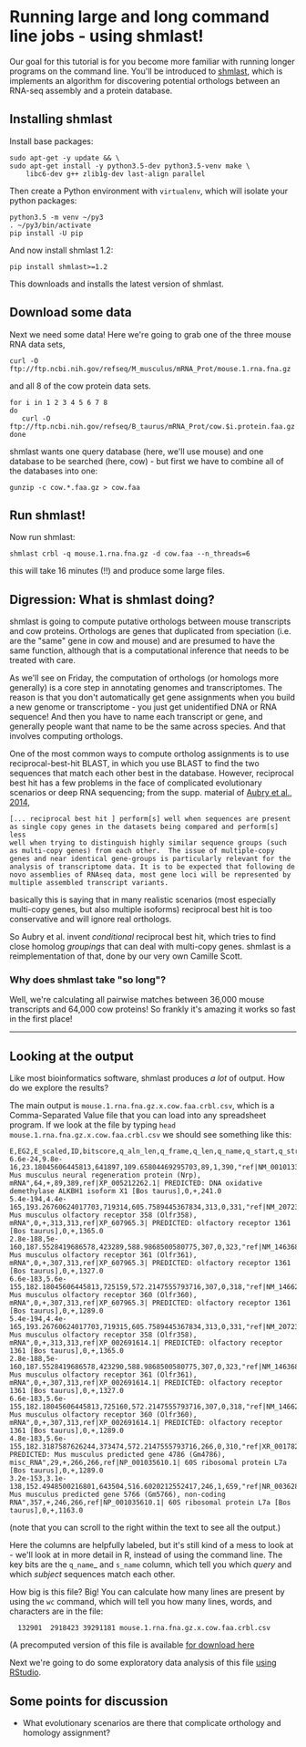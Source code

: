 # Running large and long command line jobs - using shmlast!

Our goal for this tutorial is for you become more familiar with running longer programs
on the command line. You'll be introduced to
[shmlast](http://joss.theoj.org/papers/3cde54de7dfbcada7c0fc04f569b36c7), which is implements
an algorithm for discovering potential orthologs between an RNA-seq assembly and a protein database.

## Installing shmlast

Install base packages:

```
sudo apt-get -y update && \
sudo apt-get install -y python3.5-dev python3.5-venv make \
    libc6-dev g++ zlib1g-dev last-align parallel
```

Then create a Python environment with `virtualenv`, which will isolate your python packages:
```
python3.5 -m venv ~/py3
. ~/py3/bin/activate
pip install -U pip
```

And now install shmlast 1.2:
```
pip install shmlast>=1.2
```

This downloads and installs the latest version of shmlast.

## Download some data

Next we need some data! Here we're going to grab one of the three
mouse RNA data sets,

```
curl -O ftp://ftp.ncbi.nih.gov/refseq/M_musculus/mRNA_Prot/mouse.1.rna.fna.gz
```

and all 8 of the cow protein data sets.

```
for i in 1 2 3 4 5 6 7 8
do
   curl -O ftp://ftp.ncbi.nih.gov/refseq/B_taurus/mRNA_Prot/cow.$i.protein.faa.gz
done
```

shmlast wants one query database (here, we'll use mouse) and one
database to be searched (here, cow) - but first we have to combine
all of the databases into one:

```
gunzip -c cow.*.faa.gz > cow.faa
```

## Run shmlast!

Now run shmlast:
```
shmlast crbl -q mouse.1.rna.fna.gz -d cow.faa --n_threads=6
```
this will take 16 minutes (!!) and produce some large files.

## Digression: What is shmlast doing?

shmlast is going to compute putative orthologs between mouse
transcripts and cow proteins.  Orthologs are genes that duplicated
from speciation (i.e. are the "same" gene in cow and mouse) and
are presumed to have the same function, although that is a computational
inference that needs to be treated with care.

As we'll see on Friday, the computation of orthologs (or homologs more
generally) is a core step in annotating genomes and transcriptomes.
The reason is that you don't automatically get gene assignments when
you build a new genome or transcriptome - you just get unidentified
DNA or RNA sequence! And then you have to name each transcript or gene,
and generally people want that name to be the same across species.
And that involves computing orthologs.

One of the most common ways to compute ortholog assignments is to use
reciprocal-best-hit BLAST, in which you use BLAST to find the two
sequences that match each other best in the database.  However,
reciprocal best hit has a few problems in the face of complicated
evolutionary scenarios or deep RNA sequencing; from the supp. material
of [Aubry et al., 2014](http://journals.plos.org/plosgenetics/article?id=10.1371/journal.pgen.1004365),

```
[... reciprocal best hit ] perform[s] well when sequences are present
as single copy genes in the datasets being compared and perform[s] less
well when trying to distinguish highly similar sequence groups (such
as multi-copy genes) from each other.  The issue of multiple-copy
genes and near identical gene-groups is particularly relevant for the
analysis of transcriptome data. It is to be expected that following de
novo assemblies of RNAseq data, most gene loci will be represented by
multiple assembled transcript variants.
```

basically this is saying that in many realistic scenarios (most especially
multi-copy genes, but also multiple isoforms) reciprocal best hit is
too conservative and will ignore real orthologs.

So Aubry et al. invent *conditional* reciprocal best hit, which tries
to find close homolog *groupings* that can deal with multi-copy genes.
shmlast is a reimplementation of that, done by our very own Camille Scott.

### Why does shmlast take "so long"?

Well, we're calculating all pairwise matches between 36,000 mouse transcripts
and 64,000 cow proteins!  So frankly it's amazing it works so fast in the
first place!

----

## Looking at the output

Like most bioinformatics software, shmlast produces *a lot* of output.
How do we explore the results?

The main output is `mouse.1.rna.fna.gz.x.cow.faa.crbl.csv`, which is a
Comma-Separated Value file that you can load into any spreadsheet
program.  If we look at the file by typing `head
mouse.1.rna.fna.gz.x.cow.faa.crbl.csv` we should see something like this:

```
E,EG2,E_scaled,ID,bitscore,q_aln_len,q_frame,q_len,q_name,q_start,q_strand,s_aln_len,s_len,s_name,s_start,s_strand,score
6.6e-24,9.8e-16,23.18045606445813,641897,109.65804469295703,89,1,390,"ref|NM_001013372.2| Mus musculus neural regeneration protein (Nrp), mRNA",64,+,89,389,ref|XP_005212262.1| PREDICTED: DNA oxidative demethylase ALKBH1 isoform X1 [Bos taurus],0,+,241.0
5.4e-194,4.4e-165,193.26760624017703,719314,605.7589445367834,313,0,331,"ref|NM_207235.1| Mus musculus olfactory receptor 358 (Olfr358), mRNA",0,+,313,313,ref|XP_607965.3| PREDICTED: olfactory receptor 1361 [Bos taurus],0,+,1365.0
2.8e-188,5e-160,187.5528419686578,423289,588.9868500580775,307,0,323,"ref|NM_146368.1| Mus musculus olfactory receptor 361 (Olfr361), mRNA",0,+,307,313,ref|XP_607965.3| PREDICTED: olfactory receptor 1361 [Bos taurus],0,+,1327.0
6.6e-183,5.6e-155,182.18045606445813,725159,572.2147555793716,307,0,318,"ref|NM_146622.1| Mus musculus olfactory receptor 360 (Olfr360), mRNA",0,+,307,313,ref|XP_607965.3| PREDICTED: olfactory receptor 1361 [Bos taurus],0,+,1289.0
5.4e-194,4.4e-165,193.26760624017703,719315,605.7589445367834,313,0,331,"ref|NM_207235.1| Mus musculus olfactory receptor 358 (Olfr358), mRNA",0,+,313,313,ref|XP_002691614.1| PREDICTED: olfactory receptor 1361 [Bos taurus],0,+,1365.0
2.8e-188,5e-160,187.5528419686578,423290,588.9868500580775,307,0,323,"ref|NM_146368.1| Mus musculus olfactory receptor 361 (Olfr361), mRNA",0,+,307,313,ref|XP_002691614.1| PREDICTED: olfactory receptor 1361 [Bos taurus],0,+,1327.0
6.6e-183,5.6e-155,182.18045606445813,725160,572.2147555793716,307,0,318,"ref|NM_146622.1| Mus musculus olfactory receptor 360 (Olfr360), mRNA",0,+,307,313,ref|XP_002691614.1| PREDICTED: olfactory receptor 1361 [Bos taurus],0,+,1289.0
4.8e-183,5.6e-155,182.3187587626244,373474,572.2147555793716,266,0,310,"ref|XR_001782298.1| PREDICTED: Mus musculus predicted gene 4786 (Gm4786), misc_RNA",29,+,266,266,ref|NP_001035610.1| 60S ribosomal protein L7a [Bos taurus],0,+,1289.0
3.2e-153,3.1e-138,152.4948500216801,643504,516.6020212552417,246,1,659,"ref|NR_003628.1| Mus musculus predicted gene 5766 (Gm5766), non-coding RNA",357,+,246,266,ref|NP_001035610.1| 60S ribosomal protein L7a [Bos taurus],0,+,1163.0
```
(note that you can scroll to the right within the text to see all the output.)

Here the columns are helpfully labeled, but it's still kind of a mess
to look at - we'll look at in more detail in R, instead of using the
command line.  The key bits are the `q_name`_ and `s_name` column, which
tell you which *query* and which *subject* sequences match each other.

How big is this file? Big!  You can calculate how many lines are
present by using the `wc` command, which will tell you how many lines,
words, and characters are in the file:

```
  132901  2918423 39291181 mouse.1.rna.fna.gz.x.cow.faa.crbl.csv
```


(A precomputed version of this file is available [for download here]((https://github.com/ngs-docs/angus/raw/17a0ba3b1d915de90a5b8bd1fbc1027eba47baf8/_static/shmlast/mouse.1.rna.fna.gz.x.cow.faa.crbl.csv.gz).)

Next we're going to do some exploratory data analysis of this file
[using RStudio](visualizing-blast-scores-with-RStudio.html).

## Some points for discussion

* What evolutionary scenarios are there that complicate orthology and
  homology assignment?
